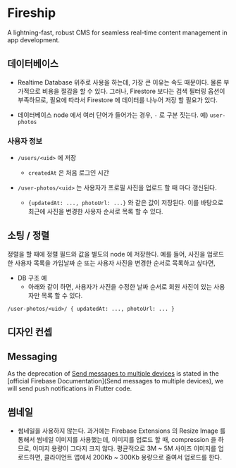 # Fireship

A lightning-fast, robust CMS for seamless real-time content management in app development.


## 데이터베이스


- Realtime Database 위주로 사용을 하는데, 가장 큰 이유는 속도 때문이다. 물론 부가적으로 비용을 절감을 할 수 있다. 그러나, Firestore 보다는 검색 필터링 옵션이 부족하므로, 필요에 따라서 Firestore 에 데이터를 나누어 저장 할 필요가 있다.


- 데이터베이스 node 에서 여러 단어가 들어가는 경우, `-` 로 구분 짓는다. 예) `user-photos`


### 사용자 정보

- `/users/<uid>` 에 저장
  - `createdAt` 은 처음 로그인 시간



- `/user-photos/<uid>` 는 사용자가 프로필 사진을 업로드 할 때 마다 갱신된다.
  - `{updatedAt: ..., photoUrl: ...}` 와 같은 값이 저장된다. 이를 바탕으로 최근에 사진을 변경한 사용자 순서로 목록 할 수 있다.




## 소팅 / 정렬

정렬을 할 때에 정렬 필드와 값을 별도의 node 에 저장한다. 예를 들어, 사진을 업로드한 사용자 목록을 가입날짜 순 또는 사용자 사진을 변경한 순서로 목록하고 싶다면,

- DB 구조 예
  - 아래와 같이 하면, 사용자가 사진을 수정한 날짜 순서로 회원 사진이 있는 사용자만 목록 할 수 있다.

`/user-photos/<uid>/ { updatedAt: ..., photoUrl: ... }`




## 디자인 컨셉



## Messaging

As the deprecation of [Send messages to multiple devices](https://firebase.google.com/docs/cloud-messaging/send-message#send-messages-to-multiple-devices) is stated in the [official Firebase Documentation](Send messages to multiple devices), we will send push notifications in Flutter code.




## 썸네일

- 썸네일을 사용하지 않는다. 과거에는 Firebase Extensions 의 Resize Image 를 통해서 썸네일 이미지를 사용했는데, 이미지를 업로드 할 때, compression 을 하므로, 이미지 용량이 그다지 크지 않다. 평균적으로 3M ~ 5M 사이즈 이미지를 업로드하면, 클라이언트 앱에서 200Kb ~ 300Kb 용량으로 줄여서 업로드를 한다.



